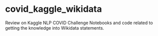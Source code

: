 # covid_kaggle_wikidata

Review on Kaggle NLP COVID Challenge Notebooks and code related to getting the knowledge into Wikidata statements.
